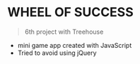 # WHEEL OF SUCCESS
> 6th project with Treehouse
- mini game app created with JavaScript
- Tried to avoid using jQuery

